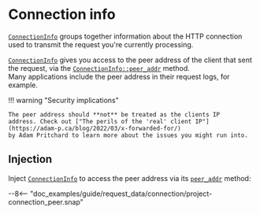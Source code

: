 # Connection info

[`ConnectionInfo`][ConnectionInfo] groups together information about the HTTP connection 
used to transmit the request you're currently processing.

[`ConnectionInfo`][ConnectionInfo] gives you access to the peer address of the client that sent the request, via
the [`ConnectionInfo::peer_addr`][ConnectionInfo::peer_addr] method.  
Many applications include the peer address in their request logs, for example.

!!! warning "Security implications"

    The peer address should **not** be treated as the clients IP 
    address. Check out ["The perils of the 'real' client IP"](https://adam-p.ca/blog/2022/03/x-forwarded-for/) 
    by Adam Pritchard to learn more about the issues you might run into.

## Injection

Inject [`ConnectionInfo`][ConnectionInfo] to access the peer address via its [`peer_addr`][ConnectionInfo::peer_addr] 
method:

--8<-- "doc_examples/guide/request_data/connection/project-connection_peer.snap"

[ConnectionInfo]: ../../../api_reference/pavex/connection/struct.ConnectionInfo.html
[ConnectionInfo::peer_addr]: ../../../api_reference/pavex/connection/struct.ConnectionInfo.html#method.peer_addr